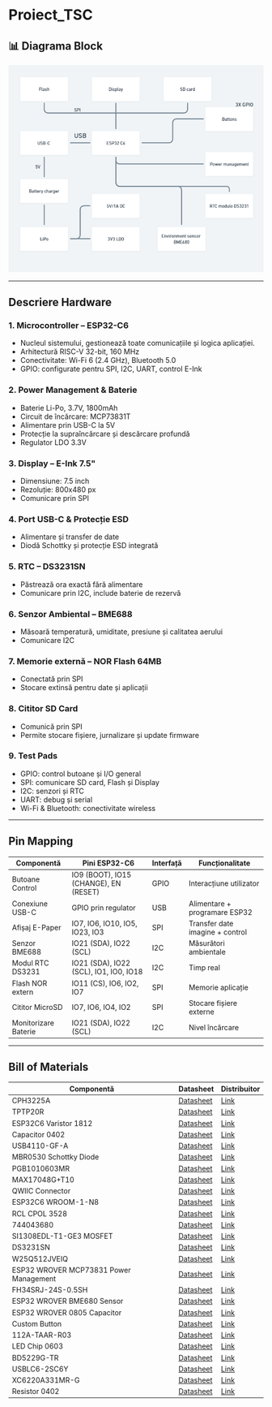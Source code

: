 # Proiect_TSC

## 📊 Diagrama Block

![Block Diagram](EBook_Reader/Images/Block_Diagram.png)


---

##  Descriere Hardware

### 1. Microcontroller – ESP32-C6
- Nucleul sistemului, gestionează toate comunicațiile și logica aplicației.
- Arhitectură RISC-V 32-bit, 160 MHz
- Conectivitate: Wi-Fi 6 (2.4 GHz), Bluetooth 5.0
- GPIO: configurate pentru SPI, I2C, UART, control E-Ink

### 2. Power Management & Baterie
- Baterie Li-Po, 3.7V, 1800mAh
- Circuit de încărcare: MCP73831T
- Alimentare prin USB-C la 5V
- Protecție la supraîncărcare și descărcare profundă
- Regulator LDO 3.3V

### 3. Display – E-Ink 7.5"
- Dimensiune: 7.5 inch
- Rezoluție: 800x480 px
- Comunicare prin SPI

### 4. Port USB-C & Protecție ESD
- Alimentare și transfer de date
- Diodă Schottky și protecție ESD integrată

### 5. RTC – DS3231SN
- Păstrează ora exactă fără alimentare
- Comunicare prin I2C, include baterie de rezervă

### 6. Senzor Ambiental – BME688
- Măsoară temperatură, umiditate, presiune și calitatea aerului
- Comunicare I2C

### 7. Memorie externă – NOR Flash 64MB
- Conectată prin SPI
- Stocare extinsă pentru date și aplicații

### 8. Cititor SD Card
- Comunică prin SPI
- Permite stocare fișiere, jurnalizare și update firmware

### 9. Test Pads
- GPIO: control butoane și I/O general
- SPI: comunicare SD card, Flash și Display
- I2C: senzori și RTC
- UART: debug și serial
- Wi-Fi & Bluetooth: conectivitate wireless

---

##  Pin Mapping

| Componentă                     | Pini ESP32-C6                        | Interfață | Funcționalitate                                                            |
|-------------------------------|--------------------------------------|-----------|----------------------------------------------------------------------------|
| Butoane Control               | IO9 (BOOT), IO15 (CHANGE), EN (RESET) | GPIO      | Interacțiune utilizator                                                    |
| Conexiune USB-C               | GPIO prin regulator                  | USB       | Alimentare + programare ESP32                                              |
| Afișaj E-Paper                | IO7, IO6, IO10, IO5, IO23, IO3       | SPI       | Transfer date imagine + control                                           |
| Senzor BME688                 | IO21 (SDA), IO22 (SCL)               | I2C       | Măsurători ambientale                                                      |
| Modul RTC DS3231             | IO21 (SDA), IO22 (SCL), IO1, IO0, IO18 | I2C       | Timp real                                                                  |
| Flash NOR extern             | IO11 (CS), IO6, IO2, IO7             | SPI       | Memorie aplicație                                                          |
| Cititor MicroSD              | IO7, IO6, IO4, IO2                   | SPI       | Stocare fișiere externe                                                    |
| Monitorizare Baterie         | IO21 (SDA), IO22 (SCL)               | I2C       | Nivel încărcare                                                            |

---

##  Bill of Materials

| Componentă | Datasheet |  Distribuitor |
|------------|----------------------------|-------------------------------|
| CPH3225A | [Datasheet](https://www.snapeda.com/parts/CPH3225A/Seiko%20Instruments/datasheet/) | [Link](https://www.snapeda.com/parts/CPH3225A/Seiko+Instruments/view-part/?ref=eda) |
| TPTP20R | [Datasheet](https://cdn-shop.adafruit.com/product-files/3825/3825_diagram.PDF) | [Link](https://ro.mouser.com/ProductDetail/Adafruit/3825?qs=%252bEew9%252b0nqrAn6n76%252bB5vZg%3D%3D) |
| ESP32C6 Varistor 1812 | [Datasheet](https://www.snapeda.com/parts/RC0603JR-070RL/Yageo/datasheet/) | [Link](https://www.snapeda.com/parts/RC0603JR-070RL/Yageo/view-part/) |
| Capacitor 0402 | [Datasheet](https://componentsearchengine.com/Datasheets/2/CC0402MRX5R5BB106.pdf) | [Link](https://componentsearchengine.com/part-view/CC0402MRX5R5BB106/YAGEO) |
| USB4110-GF-A | [Datasheet](https://gct.co/files/drawings/usb4110.pdf) | [Link](https://componentsearchengine.com/part-view/USB4110-GF-A/GCT%20(GLOBAL%20CONNECTOR%20TECHNOLOGY)) |
| MBR0530 Schottky Diode | [Datasheet](https://www.snapeda.com/parts/MBR0530/ON%20Semiconductor/datasheet/) | [Link](https://www.snapeda.com/parts/MBR0530/Onsemi/view-part/?ref=eda) |
| PGB1010603MR | [Datasheet](https://www.snapeda.com/parts/PGB1010603MR/Littelfuse%20Inc./datasheet/) | [Link](https://www.snapeda.com/parts/PGB1010603MR/Littelfuse/view-part/?ref=eda) |
| MAX17048G+T10 | [Datasheet](https://www.snapeda.com/parts/MAX17048G+T10/Analog%20Devices/datasheet/) | [Link](https://www.snapeda.com/parts/MAX17048G+T10/Analog+Devices/view-part/?ref=eda) |
| QWIIC Connector | [Datasheet](https://www.snapeda.com/parts/PRT-14417/SparkFun%20Electronics/datasheet/) | [Link](https://www.snapeda.com/parts/PRT-14417/SparkFun/view-part/) |
| ESP32C6 WROOM-1-N8 | [Datasheet](https://www.snapeda.com/parts/ESP32-C6-WROOM-1-N8/Espressif%20Systems/datasheet/) | [Link](https://www.snapeda.com/parts/ESP32-C6-WROOM-1-N8/Espressif+Systems/view-part/?ref=eda) |
| RCL CPOL 3528 | [Datasheet](https://s3.amazonaws.com/snapeda/datasheet/TAJB475K025RNJ_AVX.pdf) | [Link](https://www.snapeda.com/parts/TAJB475K025RNJ/AVX/view-part/?ref=dk&t=capacitor%203528&con_ref=None) |
| 744043680 | [Datasheet](https://www.we-online.com/components/products/datasheet/744043680.pdf) | [Link](https://ro.mouser.com/ProductDetail/Wurth-Elektronik/744043680?qs=PGXP4M47uW6VkZq%252BkzjrHA%3D%3D) |
| SI1308EDL-T1-GE3 MOSFET | [Datasheet](https://www.snapeda.com/parts/SI1308EDL-T1-GE3/Vishay%20Siliconix/datasheet/) | [Link](https://www.snapeda.com/parts/SI1308EDL-T1-GE3/Vishay+Siliconix/view-part/?ref=eda) |
| DS3231SN | [Datasheet](https://www.snapeda.com/parts/DS3231SN%23/Analog%20Devices/datasheet/) | [Link](https://www.snapeda.com/parts/DS3231SN%23/Analog+Devices/view-part/?ref=eda) |
| W25Q512JVEIQ | [Datasheet](https://www.winbond.com/resource-files/W25Q512JV%20SPI%20RevB%2006252019%20KMS.pdf) | [Link](https://www.digikey.ro/en/models/10244706) |
| ESP32 WROVER MCP73831 Power Management | [Datasheet](https://www.snapeda.com/parts/MCP73831T-2ACI/OT/Microchip/datasheet/) | [Link](https://www.snapeda.com/parts/MCP73831T-2ACI/OT/Microchip/view-part/) |
| FH34SRJ-24S-0.5SH | [Datasheet](https://www.snapeda.com/parts/FH34SRJ-24S-0.5SH(99)/Hirose%20Connector/datasheet/) | [Link](https://www.snapeda.com/parts/FH34SRJ-24S-0.5SH(99)/Hirose/view-part/) |
| ESP32 WROVER BME680 Sensor | [Datasheet](https://www.bosch-sensortec.com/media/boschsensortec/downloads/datasheets/bst-bme680-ds001.pdf) | [Link](https://www.digikey.ro/en/models/7401317) |
| ESP32 WROVER 0805 Capacitor | [Datasheet](https://ro.mouser.com/datasheet/2/40/schottky-3165252.pdf) | [Link](https://ro.mouser.com/ProductDetail/KYOCERA-AVX/SD0805S020S1R0?qs=jCA%252BPfw4LHbpkAoSnwrdjw%3D%3D) |
| Custom Button | [Datasheet](https://industry.panasonic.com/global/en/downloads?tab=catalog&small_g_cd=203&part_no=EVQPUJ02K) | [Link](https://industry.panasonic.com/global/en/products/control/switch/light-touch/number/evqpuj02k) |
| 112A-TAAR-R03 | [Datasheet](https://www.snapeda.com/parts/112A-TAAR-R03/Attend/datasheet/) | [Link](https://www.snapeda.com/parts/112A-TAAR-R03/Attend/view-part/) |
| LED Chip 0603 | [Datasheet](https://www.snapeda.com/parts/KP-1608SURCK/Kingbright/datasheet/) | [Link](https://grabcad.com/library/0603-smd-led-1) |
| BD5229G-TR | [Datasheet](https://www.rohm.com/datasheet?p=BD5229G&dist=Digi-key&media=referral&source=digi-key.com&campaign=Digi-key) | [Link](https://www.digikey.ee/en/models/658502) |
| USBLC6-2SC6Y | [Datasheet](https://www.snapeda.com/parts/USBLC6-2SC6Y/STMicroelectronics/datasheet/) | [Link](https://www.snapeda.com/parts/USBLC6-2SC6Y/STMicroelectronics/view-part/?ref=eda) |
| XC6220A331MR-G | [Datasheet](https://product.torexsemi.com/system/files/series/xc6220.pdf) | [Link](https://componentsearchengine.com/part-view/XC6220A331MR-G/Torex) |
| Resistor 0402 | [Datasheet](https://www.yageo.com/upload/media/product/products/datasheet/rchip/PYu-RC_Group_51_RoHS_L_12.pdf) | [Link](https://componentsearchengine.com/part-view/R0402%201%25%20100%20K%20(RC0402FR-07100KL)/YAGEO) |

